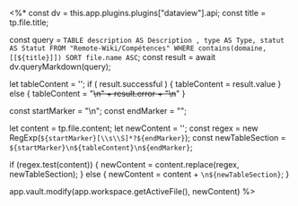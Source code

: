 <%*
const dv = this.app.plugins.plugins["dataview"].api;
const title = tp.file.title;

const query = `TABLE description AS Description , type AS Type, statut AS Statut FROM "Remote-Wiki/Compétences" WHERE contains(domaine,[[${title}]]) SORT file.name ASC`;
const result = await dv.queryMarkdown(query);

let tableContent = '';
if ( result.successful ) {
	tableContent = result.value
} else {
	tableContent = "~~~~\n" + result.error + "\n~~~~"
}

const startMarker = "<!-- START-ABILITY-TABLE -->\n"; 
const endMarker = "<!-- END-ABILITY-TABLE -->"; 

let content = tp.file.content;
let newContent = '';
const regex = new RegExp(`${startMarker}[\\s\\S]*?${endMarker}`); 
const newTableSection = `${startMarker}\n${tableContent}\n${endMarker}`; 

if (regex.test(content)) { 
	newContent = content.replace(regex, newTableSection); 
} else { 
	newContent = content + `\n${newTableSection}`; 
} 

app.vault.modify(app.workspace.getActiveFile(), newContent)
%>